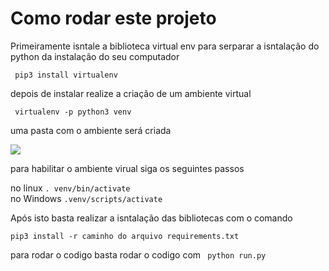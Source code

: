 <h1>Como rodar este projeto</h1>
<div>
<p> Primeiramente isntale a biblioteca virtual env para serparar a isntalação do python da instalação do seu computador<p>
<code> pip3 install virtualenv </code>

<p>depois de instalar realize a criação de um ambiente virtual</p>
<code> virtualenv -p python3 venv </code>
<br>
<p> uma pasta com o ambiente será criada </p>
<img src='https://user-images.githubusercontent.com/57547119/181656890-d3938266-7d8b-4019-a7d6-d031c9f16dbe.png'>

<p> para habilitar o ambiente virual siga os seguintes passos</p>
no linux
<code>. venv/bin/activate</code>
<br>
no Windows
<code>.venv/scripts/activate</code>
<p></p>
<p>Após isto basta realizar a isntalação das bibliotecas com o comando</p>
<code>pip3 install -r caminho do arquivo requirements.txt</code>

<p></p>
<p> para rodar o codigo basta rodar o codigo com <code> python run.py </code>

